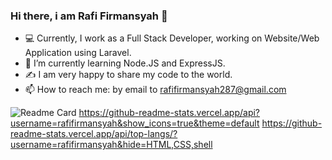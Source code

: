 ### Hi there, i am Rafi Firmansyah 👋

- :computer:  Currently, I work as a Full Stack Developer, working on Website/Web Application using Laravel.
- 🌱  I’m currently learning Node.JS and ExpressJS.
- :writing_hand:  I am very happy to share my code to the world.
- 📫   How to reach me:  by email to rafifirmansyah287@gmail.com

![Readme Card](https://github-readme-stats.vercel.app/api/pin/?username=rafifirmansyah&repo=ecommerce-api-with-expressjs-postgresql&show_owner=true)
https://github-readme-stats.vercel.app/api?username=rafifirmansyah&show_icons=true&theme=default
https://github-readme-stats.vercel.app/api/top-langs/?username=rafifirmansyah&hide=HTML,CSS,shell
